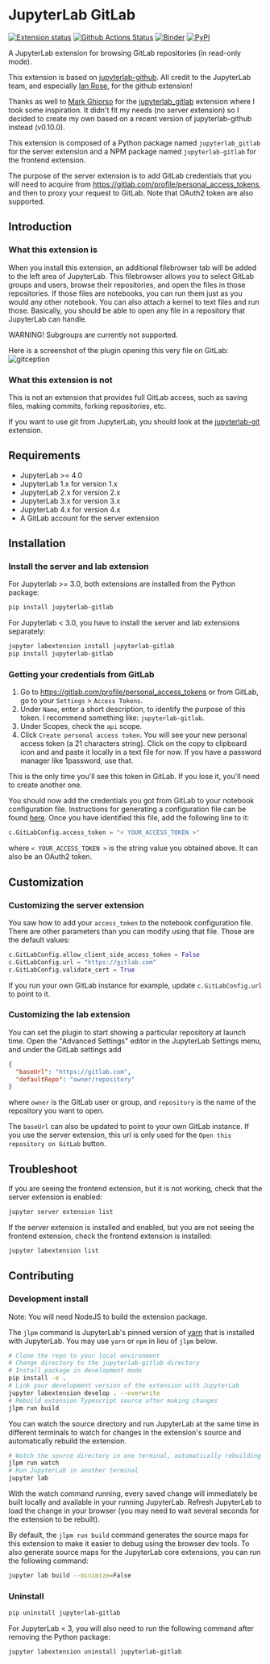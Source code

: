 # JupyterLab GitLab

[![Extension status](https://img.shields.io/badge/status-ready-success 'ready to be used')](https://jupyterlab-contrib.github.io/)
[![Github Actions Status](https://github.com/jupyterlab-contrib/jupyterlab-gitlab/workflows/Build/badge.svg)](https://github.com/jupyterlab-contrib/jupyterlab-gitlab/actions/workflows/build.yml)
[![Binder](https://mybinder.org/badge_logo.svg)](https://mybinder.org/v2/gh/jupyterlab-contrib/jupyterlab-gitlab/main?urlpath=lab)
[![PyPI](https://img.shields.io/pypi/v/jupyterlab-gitlab.svg)](https://pypi.org/project/jupyterlab-gitlab)

A JupyterLab extension for browsing GitLab repositories (in read-only mode).

This extension is based on [jupyterlab-github](https://github.com/jupyterlab/jupyterlab-github).
All credit to the JupyterLab team, and especially [Ian Rose](https://github.com/ian-r-rose), for the github extension!

Thanks as well to [Mark Ghiorso](https://gitlab.com/ghiorso) for the [jupyterlab_gitlab](https://gitlab.com/ENKI-portal/jupyterlab_gitlab)
extension where I took some inspiration. It didn't fit my needs (no server extension) so I decided to create my own based on a recent
version of jupyterlab-github instead (v0.10.0).

This extension is composed of a Python package named `jupyterlab_gitlab`
for the server extension and a NPM package named `jupyterlab-gitlab`
for the frontend extension.

The purpose of the server extension is to add GitLab credentials that you will need to acquire
from https://gitlab.com/profile/personal_access_tokens, and then to proxy your request to GitLab.
Note that OAuth2 token are also supported.

## Introduction

### What this extension is

When you install this extension, an additional filebrowser tab will be added
to the left area of JupyterLab. This filebrowser allows you to select GitLab
groups and users, browse their repositories, and open the files in those
repositories. If those files are notebooks, you can run them just as you would
any other notebook. You can also attach a kernel to text files and run those.
Basically, you should be able to open any file in a repository that JupyterLab can handle.

WARNING! Subgroups are currently not supported.

Here is a screenshot of the plugin opening this very file on GitLab:
![gitception](gitception.png 'Gitception')

### What this extension is not

This is not an extension that provides full GitLab access, such as
saving files, making commits, forking repositories, etc.

If you want to use git from JupyterLab, you should look at the
[jupyterlab-git](https://github.com/jupyterlab/jupyterlab-git) extension.

## Requirements

- JupyterLab >= 4.0
- JupyterLab 1.x for version 1.x
- JupyterLab 2.x for version 2.x
- JupyterLab 3.x for version 3.x
- JupyterLab 4.x for version 4.x
- A GitLab account for the server extension

## Installation

### Install the server and lab extension

For Jupyterlab >= 3.0, both extensions are installed from the Python package:

```bash
pip install jupyterlab-gitlab
```

For Jupyterlab < 3.0, you have to install the server and lab extensions separately:

```bash
jupyter labextension install jupyterlab-gitlab
pip install jupyterlab-gitlab
```

### Getting your credentials from GitLab

1. Go to <https://gitlab.com/profile/personal_access_tokens> or from GitLab, go to your `Settings` > `Access Tokens`.
1. Under `Name`, enter a short description, to identify the purpose
   of this token. I recommend something like: `jupyterlab-gitlab`.
1. Under Scopes, check the `api` scope.
1. Click `Create personal access token`. You will see your new personal access token (a 21 characters string).
   Click on the copy to clipboard icon and and paste it locally in a text file for now.
   If you have a password manager like 1password, use that.

This is the only time you'll see this token in GitLab. If you lose it, you'll
need to create another one.

You should now add the credentials you got from GitLab to your notebook configuration file.
Instructions for generating a configuration file can be found
[here](https://jupyter-notebook.readthedocs.io/en/stable/configuring/config_overview.html#configure-jupyter-server).
Once you have identified this file, add the following line to it:

```python
c.GitLabConfig.access_token = "< YOUR_ACCESS_TOKEN >"
```

where `< YOUR_ACCESS_TOKEN >` is the string value you obtained above.
It can also be an OAuth2 token.

## Customization

### Customizing the server extension

You saw how to add your `access_token` to the notebook configuration file.
There are other parameters than you can modify using that file.
Those are the default values:

```python
c.GitLabConfig.allow_client_side_access_token = False
c.GitLabConfig.url = "https://gitlab.com"
c.GitLabConfig.validate_cert = True
```

If you run your own GitLab instance for example, update `c.GitLabConfig.url` to point to it.

### Customizing the lab extension

You can set the plugin to start showing a particular repository at launch time.
Open the "Advanced Settings" editor in the JupyterLab Settings menu,
and under the GitLab settings add

```json
{
  "baseUrl": "https://gitlab.com",
  "defaultRepo": "owner/repository"
}
```

where `owner` is the GitLab user or group,
and `repository` is the name of the repository you want to open.

The `baseUrl` can also be updated to point to your own GitLab instance.
If you use the server extension, this url is only used for the `Open this repository on GitLab` button.

## Troubleshoot

If you are seeing the frontend extension, but it is not working, check
that the server extension is enabled:

```bash
jupyter server extension list
```

If the server extension is installed and enabled, but you are not seeing
the frontend extension, check the frontend extension is installed:

```bash
jupyter labextension list
```

## Contributing

### Development install

Note: You will need NodeJS to build the extension package.

The `jlpm` command is JupyterLab's pinned version of
[yarn](https://yarnpkg.com/) that is installed with JupyterLab. You may use
`yarn` or `npm` in lieu of `jlpm` below.

```bash
# Clone the repo to your local environment
# Change directory to the jupyterlab-gitlab directory
# Install package in development mode
pip install -e .
# Link your development version of the extension with JupyterLab
jupyter labextension develop . --overwrite
# Rebuild extension Typescript source after making changes
jlpm run build
```

You can watch the source directory and run JupyterLab at the same time in different terminals to watch for changes in the extension's source and automatically rebuild the extension.

```bash
# Watch the source directory in one terminal, automatically rebuilding when needed
jlpm run watch
# Run JupyterLab in another terminal
jupyter lab
```

With the watch command running, every saved change will immediately be built locally and available in your running JupyterLab. Refresh JupyterLab to load the change in your browser (you may need to wait several seconds for the extension to be rebuilt).

By default, the `jlpm run build` command generates the source maps for this extension to make it easier to debug using the browser dev tools. To also generate source maps for the JupyterLab core extensions, you can run the following command:

```bash
jupyter lab build --minimize=False
```

### Uninstall

```bash
pip uninstall jupyterlab-gitlab
```

For JupyterLab < 3, you will also need to run the following command after removing the Python package:

```bash
jupyter labextension uninstall jupyterlab-gitlab
```
